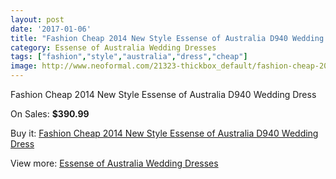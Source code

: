 ```yaml
---
layout: post
date: '2017-01-06'
title: "Fashion Cheap 2014 New Style Essense of Australia D940 Wedding Dress"
category: Essense of Australia Wedding Dresses
tags: ["fashion","style","australia","dress","cheap"]
image: http://www.neoformal.com/21323-thickbox_default/fashion-cheap-2014-new-style-essense-of-australia-d940-wedding-dress.jpg
---
```

Fashion Cheap 2014 New Style Essense of Australia D940 Wedding Dress

On Sales: **$390.99**
<a href="https://www.neoformal.com/en/essense-of-australia-wedding-dresses-2014/6903-fashion-cheap-2014-new-style-essense-of-australia-d940-wedding-dress.html"><amp-img layout="responsive" width="600" height="600" src="//www.neoformal.com/21323-thickbox_default/fashion-cheap-2014-new-style-essense-of-australia-d940-wedding-dress.jpg" alt="Fashion Cheap 2014 New Style Essense of Australia D940 Wedding Dress 0" /></a>
<a href="https://www.neoformal.com/en/essense-of-australia-wedding-dresses-2014/6903-fashion-cheap-2014-new-style-essense-of-australia-d940-wedding-dress.html"><amp-img layout="responsive" width="600" height="600" src="//www.neoformal.com/21324-thickbox_default/fashion-cheap-2014-new-style-essense-of-australia-d940-wedding-dress.jpg" alt="Fashion Cheap 2014 New Style Essense of Australia D940 Wedding Dress 1" /></a>

Buy it: [Fashion Cheap 2014 New Style Essense of Australia D940 Wedding Dress](https://www.neoformal.com/en/essense-of-australia-wedding-dresses-2014/6903-fashion-cheap-2014-new-style-essense-of-australia-d940-wedding-dress.html "Fashion Cheap 2014 New Style Essense of Australia D940 Wedding Dress")

View more: [Essense of Australia Wedding Dresses](https://www.neoformal.com/en/103-essense-of-australia-wedding-dresses-2014 "Essense of Australia Wedding Dresses")
